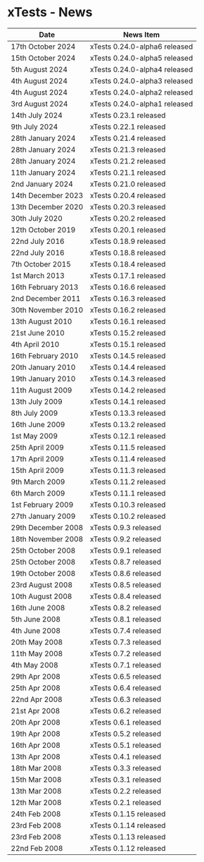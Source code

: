 # xTests - News

| Date                  | News Item                       |
| --------------------- | ------------------------------- |
| 17th October 2024     |   xTests 0.24.0-alpha6 released |
| 15th October 2024     |   xTests 0.24.0-alpha5 released |
| 5th August 2024       |   xTests 0.24.0-alpha4 released |
| 4th August 2024       |   xTests 0.24.0-alpha3 released |
| 4th August 2024       |   xTests 0.24.0-alpha2 released |
| 3rd August 2024       |   xTests 0.24.0-alpha1 released |
| 14th July 2024        |   xTests 0.23.1 released        |
| 9th July 2024         |   xTests 0.22.1 released        |
| 28th January 2024     |   xTests 0.21.4 released        |
| 28th January 2024     |   xTests 0.21.3 released        |
| 28th January 2024     |   xTests 0.21.2 released        |
| 11th January 2024     |   xTests 0.21.1 released        |
| 2nd January 2024      |   xTests 0.21.0 released        |
| 14th December 2023    |   xTests 0.20.4 released        |
| 13th December 2020    |   xTests 0.20.3 released        |
| 30th July 2020        |   xTests 0.20.2 released        |
| 12th October 2019     |   xTests 0.20.1 released        |
| 22nd July 2016        |   xTests 0.18.9 released        |
| 22nd July 2016        |   xTests 0.18.8 released        |
| 7th October 2015      |   xTests 0.18.4 released        |
| 1st March 2013        |   xTests 0.17.1 released        |
| 16th February 2013    |   xTests 0.16.6 released        |
| 2nd December 2011     |   xTests 0.16.3 released        |
| 30th November 2010    |   xTests 0.16.2 released        |
| 13th August 2010      |   xTests 0.16.1 released        |
| 21st June 2010        |   xTests 0.15.2 released        |
| 4th April 2010        |   xTests 0.15.1 released        |
| 16th February 2010    |   xTests 0.14.5 released        |
| 20th January 2010     |   xTests 0.14.4 released        |
| 19th January 2010     |   xTests 0.14.3 released        |
| 11th August 2009      |   xTests 0.14.2 released        |
| 13th July 2009        |   xTests 0.14.1 released        |
| 8th July 2009         |   xTests 0.13.3 released        |
| 16th June 2009        |   xTests 0.13.2 released        |
| 1st May 2009          |   xTests 0.12.1 released        |
| 25th April 2009       |   xTests 0.11.5 released        |
| 17th April 2009       |   xTests 0.11.4 released        |
| 15th April 2009       |   xTests 0.11.3 released        |
| 9th March 2009        |   xTests 0.11.2 released        |
| 6th March 2009        |   xTests 0.11.1 released        |
| 1st February 2009     |   xTests 0.10.3 released        |
| 27th January 2009     |   xTests 0.10.2 released        |
| 29th December 2008    |   xTests 0.9.3 released         |
| 18th November 2008    |   xTests 0.9.2 released         |
| 25th October 2008     |   xTests 0.9.1 released         |
| 25th October 2008     |   xTests 0.8.7 released         |
| 19th October 2008     |   xTests 0.8.6 released         |
| 23rd August 2008      |   xTests 0.8.5 released         |
| 10th August 2008      |   xTests 0.8.4 released         |
| 16th June 2008        |   xTests 0.8.2 released         |
| 5th June 2008         |   xTests 0.8.1 released         |
| 4th June 2008         |   xTests 0.7.4 released         |
| 20th May 2008         |   xTests 0.7.3 released         |
| 11th May 2008         |   xTests 0.7.2 released         |
| 4th May 2008          |   xTests 0.7.1 released         |
| 29th Apr 2008         |   xTests 0.6.5 released         |
| 25th Apr 2008         |   xTests 0.6.4 released         |
| 22nd Apr 2008         |   xTests 0.6.3 released         |
| 21st Apr 2008         |   xTests 0.6.2 released         |
| 20th Apr 2008         |   xTests 0.6.1 released         |
| 19th Apr 2008         |   xTests 0.5.2 released         |
| 16th Apr 2008         |   xTests 0.5.1 released         |
| 13th Apr 2008         |   xTests 0.4.1 released         |
| 18th Mar 2008         |   xTests 0.3.3 released         |
| 15th Mar 2008         |   xTests 0.3.1 released         |
| 13th Mar 2008         |   xTests 0.2.2 released         |
| 12th Mar 2008         |   xTests 0.2.1 released         |
| 24th Feb 2008         |   xTests 0.1.15 released        |
| 23rd Feb 2008         |   xTests 0.1.14 released        |
| 23rd Feb 2008         |   xTests 0.1.13 released        |
| 22nd Feb 2008         |   xTests 0.1.12 released        |


<!-- ########################### end of file ########################### -->

